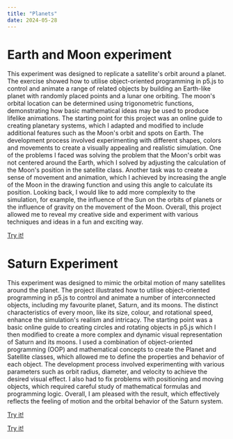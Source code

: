 ```yaml
---
title: "Planets"
date: 2024-05-28
---
```

# Earth and Moon experiment

This experiment was designed to replicate a satellite's orbit around a planet. The exercise showed how to utilise object-oriented programming in p5.js to control and animate a range of related objects by building an Earth-like planet with randomly placed points and a lunar one orbiting. The moon's orbital location can be determined using trigonometric functions, demonstrating how basic mathematical ideas may be used to produce lifelike animations. The starting point for this project was an online guide to creating planetary systems, which I adapted and modified to include additional features such as the Moon's orbit and spots on Earth. The development process involved experimenting with different shapes, colors and movements to create a visually appealing and realistic simulation. One of the problems I faced was solving the problem that the Moon's orbit was not centered around the Earth, which I solved by adjusting the calculation of the Moon's position in the satellite class. Another task was to create a sense of movement and animation, which I achieved by increasing the angle of the Moon in the drawing function and using this angle to calculate its position. Looking back, I would like to add more complexity to the simulation, for example, the influence of the Sun on the orbits of planets or the influence of gravity on the movement of the Moon. Overall, this project allowed me to reveal my creative side and experiment with various techniques and ideas in a fun and exciting way.

[Try it!](/skills-github-pages/Experiment55/Earth_and_Moon/index.html)

# Saturn Experiment 

This experiment was designed to mimic the orbital motion of many satellites around the planet. The project illustrated how to utilise object-oriented programming in p5.js to control and animate a number of interconnected objects, including my favourite planet, Saturn, and its moons. The distinct characteristics of every moon, like its size, colour, and rotational speed, enhance the simulation's realism and intricacy. The starting point was a basic online guide to creating circles and rotating objects in p5.js which I then modified to create a more complex and dynamic visual representation of Saturn and its moons. I used a combination of object-oriented programming (OOP) and mathematical concepts to create the Planet and Satellite classes, which allowed me to define the properties and behavior of each object. The development process involved experimenting with various parameters such as orbit radius, diameter, and velocity to achieve the desired visual effect. I also had to fix problems with positioning and moving objects, which required careful study of mathematical formulas and programming logic. Overall, I am pleased with the result, which effectively reflects the feeling of motion and the orbital behavior of the Saturn system.

[Try it!](/skills-github-pages/Experiment66/Saturn/index.html)


[Try it!](/skills-github-pages/Experiment77/Red_moon/index.html)
